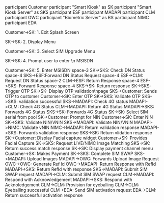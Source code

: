 

participant Customer
participant "Smart Kiosk" as SK
participant "Smart Kiosk Server" as SKS
participant ESF
participant MADAPI
participant CLM
participant OWC
participant "Biometric Server" as BS
participant NIMC
participant EDA


Customer->SK: 1. Exit Splash Screen

SK->SK: 2. Display Menu

Customer->SK: 3. Select SIM Upgrade Menu

SK->SK: 4. Prompt user to enter \n        MSISDN

Customer->SK: 5. Enter MSISDN
space-3
SK->SKS: Check DN Status
space-4
SKS->ESF:Forward DN Status Request
space-4
ESF->CLM: Request DN Status
space-2
CLM->ESF: Return Response
space-4
ESF->SKS: Forward Response
space-4
SKS->SK: Return response
SK->SKS: Trigger OTP
SK->SK: Display OTP validation\npage
SKS->Customer: Sends OTP to customer
Customer->SK: Enter OTP
SK->SKS: Validate OTP
SKS->SKS: validation successful
SKS->MADAPI: Check 4G status
MADAPI->CLM: Check 4G Status
CLM->MADAPI: Return 4G Status
MADAPI->SKS: Forwards 4G Status
SKS->SK: Forwards 4G Status
SK->SK: Select SIM serial from pool
SK->Customer: Prompt for NIN
Customer->SK: Enter NIN
SK->SKS: Validate NIN/VNIN
SKS->MADAPI: Validate NIN/VNIN
MADAPI->NIMC: Validate vNIN
NIMC->MADAPI: Return validation response
MADAPI->SKS: Forwards validation response
SKS->SK: Return vlidation response
SK->Customer: Display Facial capture widget
Customer->SK: Provides Facial Capture
SK->SKS: Request LIVE/NIMC Image Matching
SKS->SK: Return success match response 
SK->SK: Display payment channel menu
Customer->SK: Makes Payment
SK->SKS: Complete SIM SWAP
SKS->MADAPI: Upload Images 
MADAPI->OWC: Forwards Upload Image Request
OWC->OWC: Generate Ref Id
OWC->MADAPI: Return Response with RefId
MADAPI->SKS: Return RefId with response
SKS->MADAPI: Submit SIM SWAP request
MADAPI->CLM: Submit SIM SWAP request
CLM->MADAPI: Respond with Acknowledgement
MADAPI->SKS: Respond with Acknoledgement
CLM->CLM: Provision for eyeballing
CLM->CLM: Eyeballing successful
CLM->EDA: Send SIM activation request
EDA->CLM: Return successful activation response